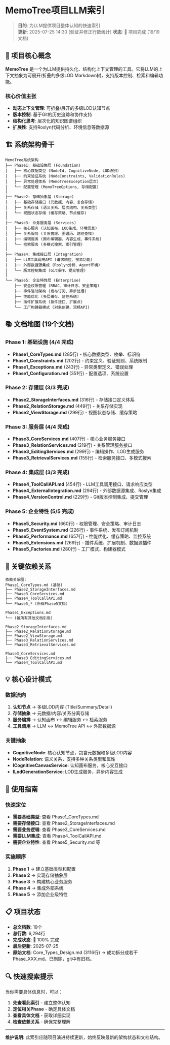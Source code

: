 # MemoTree项目LLM索引

> **目的**: 为LLM提供项目整体认知的快速索引  
> **更新**: 2025-07-25 14:30 (验证并修正行数统计)
> **状态**: 🎉 项目完成 (19/19 文档)  

## 🎯 项目核心概念

**MemoTree** 是一个为LLM提供持久化、结构化上下文管理的工具。它将LLM的上下文抽象为可展开/折叠的多级LOD Markdown树，支持版本控制、检索和编辑功能。

### 核心价值主张
- **动态上下文管理**: 可折叠/展开的多级LOD认知节点
- **版本控制**: 基于Git的历史追踪和协作支持  
- **结构化思考**: 层次化的知识图谱组织
- **扩展性**: 支持Roslyn代码分析、环境信息等数据源

## 🏗️ 系统架构骨干

```
MemoTree系统架构
├── Phase1: 基础设施层 (Foundation)
│   ├── 核心数据类型 (NodeId, CognitiveNode, LOD级别)
│   ├── 约束验证系统 (NodeConstraints, ValidationRules)
│   ├── 异常处理体系 (MemoTreeException层次)
│   └── 配置管理 (MemoTreeOptions, 存储配置)
│
├── Phase2: 存储抽象层 (Storage)
│   ├── 基础存储接口 (元数据、内容、复合存储)
│   ├── 关系存储 (语义关系、层次结构、关系类型)
│   └── 视图状态存储 (缓存策略、节点缓存)
│
├── Phase3: 业务服务层 (Services)
│   ├── 核心服务 (认知画布、LOD生成、环境信息)
│   ├── 关系服务 (关系管理、图遍历、路径查找)
│   ├── 编辑服务 (画布编辑器、内容生成、事件系统)
│   └── 检索服务 (多模式搜索、索引管理)
│
├── Phase4: 集成接口层 (Integration)
│   ├── LLM工具调用API (请求响应、搜索功能)
│   ├── 外部数据源集成 (Roslyn分析、Agent环境)
│   └── 版本控制集成 (Git操作、提交管理)
│
└── Phase5: 企业特性层 (Enterprise)
    ├── 安全权限管理 (RBAC、审计日志、安全策略)
    ├── 事件驱动架构 (发布订阅、异步处理)
    ├── 性能优化 (多层缓存、监控系统)
    ├── 插件扩展系统 (插件接口、扩展点)
    └── 工厂构建器模式 (对象创建、流畅API)
```

## 📚 文档地图 (19个文档)

### Phase 1: 基础设施 (4/4 完成)
- **Phase1_CoreTypes.md** (285行) - 核心数据类型、枚举、标识符
- **Phase1_Constraints.md** (202行) - 约束定义、验证规则、系统限制
- **Phase1_Exceptions.md** (243行) - 异常类型定义、错误处理
- **Phase1_Configuration.md** (351行) - 配置选项、系统设置

### Phase 2: 存储层 (3/3 完成)
- **Phase2_StorageInterfaces.md** (316行) - 存储接口定义体系
- **Phase2_RelationStorage.md** (449行) - 关系存储实现
- **Phase2_ViewStorage.md** (299行) - 视图状态存储、缓存策略

### Phase 3: 服务层 (4/4 完成)
- **Phase3_CoreServices.md** (407行) - 核心业务服务接口
- **Phase3_RelationServices.md** (219行) - 关系管理服务接口
- **Phase3_EditingServices.md** (299行) - 编辑操作、LOD生成服务
- **Phase3_RetrievalServices.md** (155行) - 检索服务接口、多模式搜索

### Phase 4: 集成层 (3/3 完成)
- **Phase4_ToolCallAPI.md** (454行) - LLM工具调用接口、请求响应类型
- **Phase4_ExternalIntegration.md** (294行) - 外部数据源集成、Roslyn集成
- **Phase4_VersionControl.md** (229行) - Git版本控制集成、提交管理

### Phase 5: 企业特性 (5/5 完成)
- **Phase5_Security.md** (660行) - 权限管理、安全策略、审计日志
- **Phase5_EventSystem.md** (226行) - 事件系统、发布订阅机制
- **Phase5_Performance.md** (657行) - 性能优化、缓存策略、监控系统
- **Phase5_Extensions.md** (269行) - 插件系统、扩展机制、数据源插件
- **Phase5_Factories.md** (280行) - 工厂模式、构建器模式

## 🔗 关键依赖关系

```
依赖关系图:
Phase1_CoreTypes.md (基础)
├── Phase2_StorageInterfaces.md
├── Phase3_CoreServices.md  
├── Phase4_ToolCallAPI.md
└── Phase5_* (所有Phase5文档)

Phase1_Exceptions.md
└── (被所有其他文档引用)

Phase2_StorageInterfaces.md
├── Phase2_RelationStorage.md
├── Phase2_ViewStorage.md
├── Phase3_RelationServices.md
└── Phase3_RetrievalServices.md

Phase3_CoreServices.md
├── Phase3_EditingServices.md
└── Phase4_ToolCallAPI.md
```

## 💡 核心设计模式

### 数据流向
1. **认知节点** → 多级LOD内容 (Title/Summary/Detail)
2. **存储抽象** → 元数据/内容/关系分离存储
3. **服务编排** → 认知画布 ↔ 编辑服务 ↔ 检索服务
4. **工具调用** → LLM ↔ MemoTree API ↔ 外部数据源

### 关键抽象
- **CognitiveNode**: 核心认知节点，包含元数据和多级LOD内容
- **NodeRelation**: 语义关系，支持多种关系类型和属性
- **ICognitiveCanvasService**: 认知画布服务，核心交互接口
- **ILodGenerationService**: LOD生成服务，异步内容生成

## 🎯 使用指南

### 快速定位
- **需要基础类型**: 查看 Phase1_CoreTypes.md
- **需要存储接口**: 查看 Phase2_StorageInterfaces.md  
- **需要业务逻辑**: 查看 Phase3_CoreServices.md
- **需要LLM集成**: 查看 Phase4_ToolCallAPI.md
- **需要企业特性**: 查看 Phase5_Security.md 等

### 实施顺序
1. **Phase 1** → 建立基础类型和配置
2. **Phase 2** → 实现存储抽象层
3. **Phase 3** → 构建核心业务服务  
4. **Phase 4** → 集成外部系统
5. **Phase 5** → 添加企业级特性

## 📋 项目状态

- **总文档数**: 19个
- **总行数**: 6,294行
- **完成状态**: 🎉 100% 完成
- **最后更新**: 2025-07-25
- **原始文档**: Core_Types_Design.md (3116行) → 成功拆分成若干Phase_XXX.md。已删除，git中有旧档。

## 🔍 快速搜索提示

当你需要具体信息时，可以：
1. **先查看此索引** - 建立整体认知
2. **定位相关Phase** - 确定具体文档
3. **查看具体文档** - 获取详细实现
4. **检查依赖关系** - 确保完整理解

---
**维护说明**: 此索引应随项目演进持续更新，始终反映最新的架构状态和文档结构。
